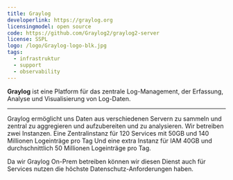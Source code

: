 ```yaml
---
title: Graylog
developerlink: https://graylog.org
licensingmodel: open source
code: https://github.com/Graylog2/graylog2-server
license: SSPL
logo: /logo/Graylog-logo-blk.jpg
tags:
  - infrastruktur
  - support
  - observability
---
```


**Graylog** ist eine Platform für das zentrale Log-Management, der Erfassung, Analyse und Visualisierung von Log-Daten.

---

Graylog ermöglicht uns Daten aus verschiedenen Servern zu sammeln und zentral zu aggregieren und aufzubereiten und zu analysieren.
Wir betreiben zwei Instanzen.
Eine Zentralinstanz für 120 Services mit 50GB und 140 Millionen Logeinträge pro Tag
Und eine extra Instanz für IAM 40GB und durchschnittlich 50 Millionen Logeinträge pro Tag.

Da wir Graylog On-Prem betreiben können wir diesen Dienst auch für Services nutzen die höchste Datenschutz-Anforderungen haben.
